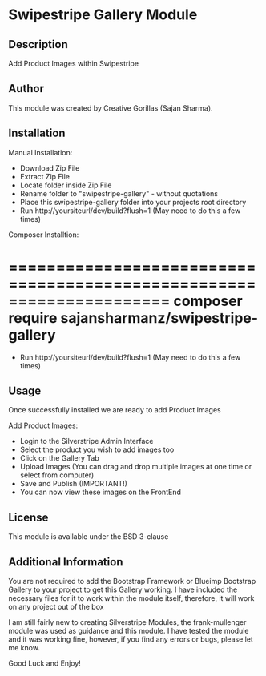 # Swipestripe Gallery Module

## Description
Add Product Images within Swipestripe

## Author
This module was created by Creative Gorillas (Sajan Sharma). 

## Installation
Manual Installation:
- Download Zip File
- Extract Zip File
- Locate folder inside Zip File
- Rename folder to "swipestripe-gallery" - without quotations
- Place this swipestripe-gallery folder into your projects root directory
- Run http://yoursiteurl/dev/build?flush=1 (May need to do this a few times)

Composer Installtion:

=====================================================================
	composer require sajansharmanz/swipestripe-gallery
=====================================================================

- Run http://yoursiteurl/dev/build?flush=1 (May need to do this a few times)

## Usage
Once successfully installed we are ready to add Product Images

Add Product Images:

- Login to the Silverstripe Admin Interface
- Select the product you wish to add images too
- Click on the Gallery Tab
- Upload Images (You can drag and drop multiple images at one time or select from computer)
- Save and Publish (IMPORTANT!)
- You can now view these images on the FrontEnd

## License
This module is available under the BSD 3-clause

## Additional Information
You are not required to add the Bootstrap Framework or Blueimp Bootstrap Gallery to your project to get this Gallery working. I have included the necessary files for it to work within the module itself, therefore, it will work on any project out of the box

I am still fairly new to creating Silverstripe Modules, the frank-mullenger module was used as guidance and this module. I have tested the module and it was working fine, however, if you find any errors or bugs, please let me know.

Good Luck and Enjoy!